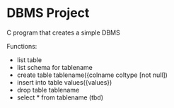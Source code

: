 DBMS Project
================
C program that creates a simple DBMS

Functions:

* list table
* list schema for tablename
* create table tablename({colname coltype [not null])
* insert into table values({values})
* drop table tablename
* select * from tablename (tbd)
